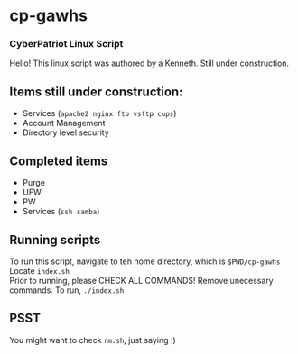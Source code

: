 # cp-gawhs
### CyberPatriot Linux Script

Hello! This linux script was authored by a Kenneth. Still under construction.  

## Items still under construction:  
- Services (`apache2 nginx ftp vsftp cups`)  
- Account Management  
- Directory level security  
  
## Completed items
- Purge
- UFW
- PW
- Services (`ssh samba`)  

## Running scripts  
To run this script, navigate to teh home directory, which is `$PWD/cp-gawhs`  
Locate `index.sh`  
Prior to running, please CHECK ALL COMMANDS! Remove unecessary commands. 
To run, `./index.sh`  
## PSST  
You might want to check `rm.sh`, just saying :)
